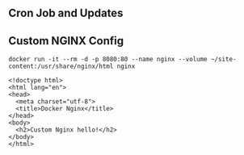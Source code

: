 ## Cron Job and Updates


## Custom NGINX Config
`docker run -it --rm -d -p 8080:80 --name nginx --volume ~/site-content:/usr/share/nginx/html nginx`

```
<!doctype html>
<html lang="en">
<head>
  <meta charset="utf-8">
  <title>Docker Nginx</title>
</head>
<body>
  <h2>Custom Nginx hello!</h2>
</body>
</html>
```
